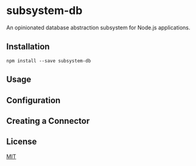 subsystem-db
================
An opinionated database abstraction subsystem for Node.js applications.


Installation
------------
```
npm install --save subsystem-db
```


Usage
-----


Configuration
-------------


Creating a Connector
--------------------


License
-------
[MIT](LICENSE.md)
